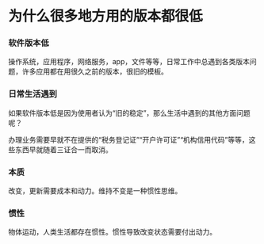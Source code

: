 # 为什么很多地方用的版本都很低

### 软件版本低

操作系统，应用程序，网络服务，app，文件等等，日常工作中总遇到各类版本问题，许多应用都在用很久之前的版本，很旧的模板。

### 日常生活遇到

如果软件版本低是因为使用者认为“旧的稳定”，那么生活中遇到的其他方面问题呢？

办理业务需要早就不在提供的“税务登记证”“开户许可证”“机构信用代码”等等，这些东西早就随着三证合一而取消。

### 本质

改变，更新需要成本和动力。维持不变是一种惯性思维。


### 惯性

物体运动，人类生活都存在惯性。惯性导致改变状态需要付出动力。